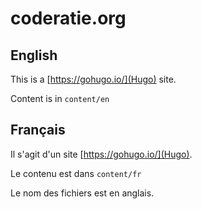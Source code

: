 # coderatie.org

## English

This is a [https://gohugo.io/](Hugo) site.

Content is in `content/en`

## Français

Il s'agit d'un site [https://gohugo.io/](Hugo).

Le contenu est dans `content/fr`

Le nom des fichiers est en anglais.
